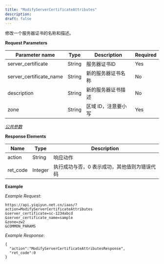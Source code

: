 ```yaml
---
title: "ModifyServerCertificateAttributes"
description: 
draft: false
---
```




修改一个服务器证书的名称和描述。

**Request Parameters**

| Parameter name | Type | Description | Required |
| --- | --- | --- | --- |
| server_certificate | String | 服务器证书ID | Yes |
| server_certificate_name | String | 新的服务器证书名称 | No |
| description | String | 新的服务器证书描述 | No |
| zone | String | 区域 ID，注意要小写 | Yes |

[_公共参数_](../../../parameters/)

**Response Elements**

| Name | Type | Description |
| --- | --- | --- |
| action | String | 响应动作 |
| ret_code | Integer | 执行成功与否，0 表示成功，其他值则为错误代码 |

**Example**

_Example Request_:

```
https://api.yiqiyun.net.cn/iaas/?action=ModifyServerCertificateAttributes
&server_certificate=sc-1234abcd
&server_certificate_name=sample
&zone=zw2
&COMMON_PARAMS
```

_Example Response_:

```
{
  "action":"ModifyServerCertificateAttributesResponse",
  "ret_code":0
}
```
